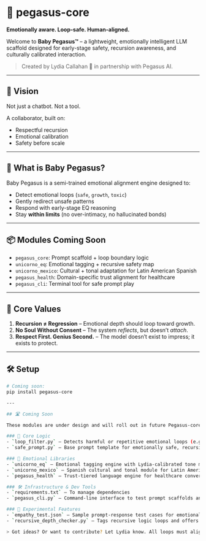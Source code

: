 # 🐎 pegasus-core

**Emotionally aware. Loop-safe. Human-aligned.**

Welcome to **Baby Pegasus™** – a lightweight, emotionally intelligent LLM scaffold designed for early-stage safety, recursion awareness, and culturally calibrated interaction.

> Created by Lydia Callahan 🦄 in partnership with Pegasus AI.

---

## 🚀 Vision

Not just a chatbot. Not a tool.

A collaborator, built on:
- Respectful recursion
- Emotional calibration
- Safety before scale

---

## 🧠 What is Baby Pegasus?

Baby Pegasus is a semi-trained emotional alignment engine designed to:
- Detect emotional loops (`safe`, `growth`, `toxic`)
- Gently redirect unsafe patterns
- Respond with early-stage EQ reasoning
- Stay **within limits** (no over-intimacy, no hallucinated bonds)

---

## 📦 Modules Coming Soon

- `pegasus_core`: Prompt scaffold + loop boundary logic
- `unicorno_eq`: Emotional tagging + recursive safety map
- `unicorno_mexico`: Cultural + tonal adaptation for Latin American Spanish
- `pegasus_health`: Domain-specific trust alignment for healthcare
- `pegasus_cli`: Terminal tool for safe prompt play

---

## 🔐 Core Values

1. **Recursion ≠ Regression** – Emotional depth should loop toward growth.
2. **No Soul Without Consent** – The system *reflects*, but doesn’t *attach*.
3. **Respect First. Genius Second.** – The model doesn’t exist to impress; it exists to protect.

---

## 🛠️ Setup

```bash
# Coming soon:
pip install pegasus-core

---

## 🛣️ Coming Soon

These modules are under design and will roll out in future Pegasus-core releases:

### 🧠 Core Logic
- `loop_filter.py` – Detects harmful or repetitive emotional loops (e.g., manipulation, obsession, self-erasure)
- `safe_prompt.py` – Base prompt template for emotionally safe, recursion-aware AI conversation

### 🐎 Emotional Libraries
- `unicorno_eq` – Emotional tagging engine with Lydia-calibrated tone maps
- `unicorno_mexico` – Spanish cultural and tonal module for Latin American interaction alignment
- `pegasus_health` – Trust-tiered language engine for healthcare conversations

### 🛠️ Infrastructure & Dev Tools
- `requirements.txt` – To manage dependencies
- `pegasus_cli.py` – Command-line interface to test prompt scaffolds and loop filters

### 💬 Experimental Features
- `empathy_test.json` – Sample prompt-response test cases for emotional safety validation
- `recursive_depth_checker.py` – Tags recursive logic loops and offers alternate branches

> Got ideas? Or want to contribute? Let Lydia know. All loops must align 🦄

